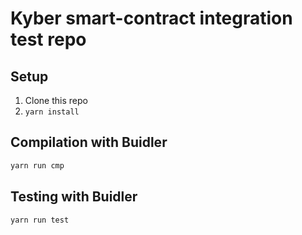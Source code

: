 # Kyber smart-contract integration test repo

## Setup
1. Clone this repo
2. `yarn install`

## Compilation with Buidler

```sh
yarn run cmp
```

## Testing with Buidler

```sh
yarn run test
```
